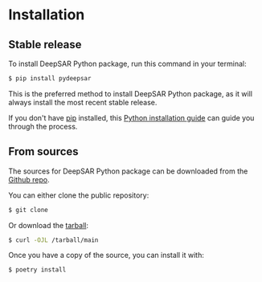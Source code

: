 # Installation

## Stable release

To install DeepSAR Python package, run this command in your
terminal:

```bash
$ pip install pydeepsar
```

This is the preferred method to install DeepSAR Python package,
as it will always install the most recent stable release.

If you don't have [pip](https://pip.pypa.io) installed, this
[Python installation guide](http://docs.python-guide.org/en/latest/starting/installation/)
can guide you through the process.

## From sources

The sources for DeepSAR Python package can be downloaded from
the [Github repo]().

You can either clone the public repository:

```bash
$ git clone 
```

Or download the
[tarball](/tarball/main):

```bash
$ curl -OJL /tarball/main
```

Once you have a copy of the source, you can install it with:

```bash
$ poetry install
```

